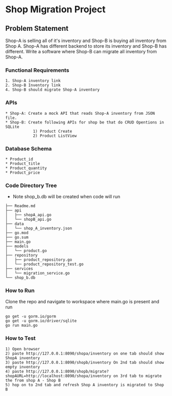 # Shop Migration Project

## Problem Statement
Shop-A is selling all of it's inventory and Shop-B is buying all inventory from Shop A. Shop-A has different backend to store its inventory and Shop-B has different. Write a software where Shop-B can migrate all inventory from Shop-A.

### Functional Requirements
    1. Shop-A inventory link
    2. Shop-B Inventory link
    4. Shop-B should migrate Shop-A inventory

### APIs
    * Shop-A: Create a mock API that reads Shop-A inventory from JSON file.
    * Shop-B: Create following APIs for shop be that do CRUD Opentions in SQLite
                1) Product Create
                2) Product ListView

### Database Schema
    * Product_id
    * Product_title
    * Product_quantity
    * Product_price

### Code Directory Tree
* Note shop_b.db will be created when code will run
```
├── Readme.md
├── api
│   ├── shopA_api.go
│   └── shopB_api.go
├── data
│   └── shop_A_inventory.json
├── go.mod
├── go.sum
├── main.go
├── models
│   └── product.go
├── repository
│   ├── product_repository.go
│   └── product_repository_test.go
├── services
│   └── migration_service.go
└── shop_b.db
```
### How to Run
Clone the repo and navigate to workspace where main.go is present and run
```
go get -u gorm.io/gorm
go get -u gorm.io/driver/sqlite
go run main.go
```

### How to Test
    1) Open browser
    2) paste http://127.0.0.1:8090/shopa/inventory on one tab should show ShopA inventory
    3) paste http://127.0.0.1:8090/shopb/inventory On 2nd tab should show empty inventory
    4) paste http://127.0.0.1:8090/shopb/migrate?shopAURL=http://localhost:8090/shopa/inventory on 3rd tab to migrate the from shop A - Shop B
    5) hop on to 2nd tab and refresh Shop A inventory is migrated to Shop B

